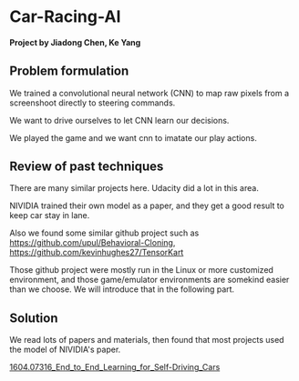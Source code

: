 # Car-Racing-AI
#### Project by Jiadong Chen, Ke Yang

## Problem formulation

We trained a convolutional neural network (CNN) to map raw pixels from a screenshoot directly to steering commands.

We want to drive ourselves to let CNN learn our decisions.

We played the game and we want cnn to imatate our play actions.


## Review of past techniques

There are many similar projects here. Udacity did a lot in this area. 

NIVIDIA trained their own model as a paper, and they get a good result to keep car stay in lane.

Also we found some similar github project such as <https://github.com/upul/Behavioral-Cloning>, <https://github.com/kevinhughes27/TensorKart>

Those github project were mostly run in the Linux or more customized environment, and those game/emulator environments are somekind easier than we choose. We will introduce that in the following part.


## Solution

We read lots of papers and materials, then found that most projects used the model of NIVIDIA's paper.

[1604.07316_End_to_End_Learning_for_Self-Driving_Cars](./1604.07316_End_to_End_Learning_for_Self-Driving_Cars)
